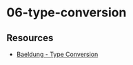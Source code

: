 # 06-type-conversion

## Resources
- [Baeldung - Type Conversion](https://www.baeldung.com/spring-type-conversions)
